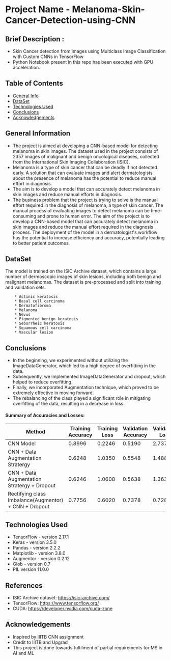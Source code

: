 # Project Name - Melanoma-Skin-Cancer-Detection-using-CNN
## Brief Description :
* Skin Cancer detection from images using Multiclass Image Classification with Custom CNNs in TensorFlow
* Python Notebook present in this repo has been executed with GPU acceleration.

## Table of Contents
* [General Info](#general-information)
* [DataSet](#dataset)
* [Technologies Used](#technologies-used)
* [Conclusions](#conclusions)
* [Acknowledgements](#acknowledgements)


## General Information
- The project is aimed at developing a CNN-based model for detecting melanoma in skin images. The dataset used in the project consists of 2357 images of malignant and benign oncological diseases, collected from the International Skin Imaging Collaboration (ISIC).
- Melanoma is a type of skin cancer that can be deadly if not detected early. A solution that can evaluate images and alert dermatologists about the presence of melanoma has the potential to reduce manual effort in diagnosis.
- The aim is to develop a model that can accurately detect melanoma in skin images and reduce manual efforts in diagnosis.
- The business problem that the project is trying to solve is the manual effort required in the diagnosis of melanoma, a type of skin cancer. The manual process of evaluating images to detect melanoma can be time-consuming and prone to human error. The aim of the project is to develop a CNN-based model that can accurately detect melanoma in skin images and reduce the manual effort required in the diagnosis process. The deployment of the model in a dermatologist's workflow has the potential to increase efficiency and accuracy, potentially leading to better patient outcomes.

<!-- You don't have to answer all the questions - just the ones relevant to your project. -->

## DataSet
The model is trained on the ISIC Archive dataset, which contains a large number of dermoscopic images of skin lesions, including both benign and malignant melanomas. The dataset is pre-processed and split into training and validation sets.
```
    * Actinic keratosis
    * Basal cell carcinoma
    * Dermatofibroma
    * Melanoma
    * Nevus
    * Pigmented benign keratosis
    * Seborrheic keratosis
    * Squamous cell carcinoma
    * Vascular lesion
```

## Conclusions

- In the beginning, we experimented without utilizing the ImageDataGenerator, which led to a high degree of overfitting in the data.
- Subsequently, we implemented ImageDataGenerator and dropout, which helped to reduce overfitting.
- Finally, we incorporated Augmentation technique, which proved to be extremely effective in moving forward.
- The rebalancing of the class played a significant role in mitigating overfitting of the data, resulting in a decrease in loss.

#### Summary of Accuracies and Losses:

| Method | Training Accuracy | Training Loss | Validation Accuracy | Validation Loss |
| ------- | ---------------- | --------------| ------------------- | --------------- |
| CNN Model | 0.8996 | 0.2246 |  0.5190 | 2.7372 |
| CNN + Data Augmentation Stratergy | 0.6248 | 1.0350 | 0.5548 | 1.4889 |
| CNN + Data Augmentation Stratergy + Dropout | 0.6246 | 1.0608 |0.5638 | 1.3634 |
| Rectifying class Imbalance(Augmentor) + CNN + Dropout | 0.7756 | 0.6020 | 0.7378 | 0.7286 |

 
<!-- You don't have to answer all the questions - just the ones relevant to your project. -->


## Technologies Used
- TensorFlow - version 2.17.1
- Keras - version 3.5.0
- Pandas - version 2.2.2
- Matplotlib - version 3.8.0
- Augmentor - version 0.2.12
- Glob - version 0.7
- PIL  version 11.0.0
  
<!-- As the libraries versions keep on changing, it is recommended to mention the version of library used in this project -->

## References
- ISIC Archive dataset: https://isic-archive.com/
- TensorFlow: https://www.tensorflow.org/
- CUDA: https://developer.nvidia.com/cuda-zone

## Acknowledgements
- Inspired by IIITB CNN assignment
- Credit to IIITB and Upgrad
- This project is done towards fultilment of partial requirements for MS in AI and ML
  

